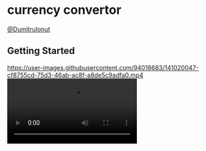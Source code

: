 # currency convertor

[@DumitruIonut](https://github.com/DumitruIonut)

## Getting Started


https://user-images.githubusercontent.com/94018683/141020047-cf8755cd-75d3-46ab-ac8f-a8de5c9adfa0.mp4
![](https://user-images.githubusercontent.com/94018683/141020047-cf8755cd-75d3-46ab-ac8f-a8de5c9adfa0.mp4)
